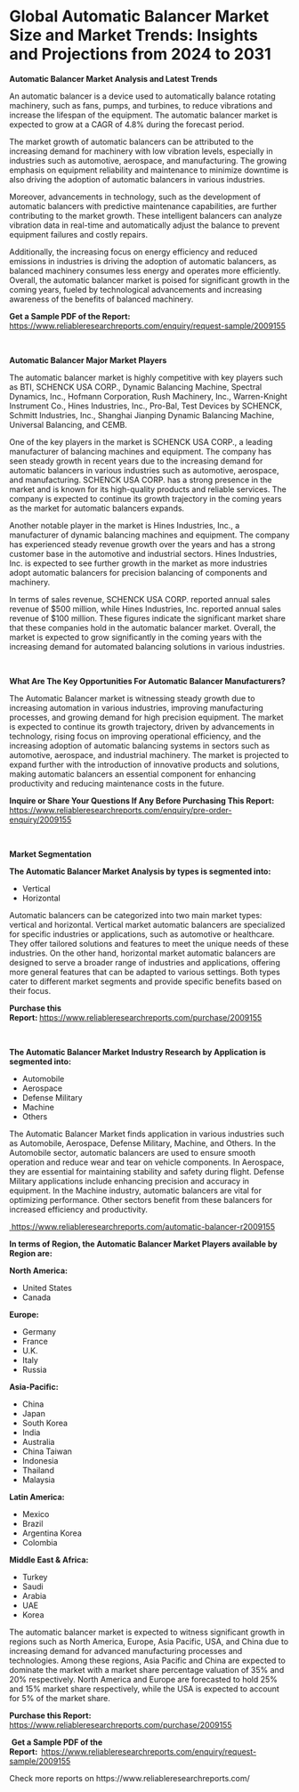 <p><h1>Global Automatic Balancer Market Size and Market Trends: Insights and Projections from 2024 to 2031</h1></p><p><strong>Automatic Balancer Market Analysis and Latest Trends</strong></p>
<p><p>An automatic balancer is a device used to automatically balance rotating machinery, such as fans, pumps, and turbines, to reduce vibrations and increase the lifespan of the equipment. The automatic balancer market is expected to grow at a CAGR of 4.8% during the forecast period.</p><p>The market growth of automatic balancers can be attributed to the increasing demand for machinery with low vibration levels, especially in industries such as automotive, aerospace, and manufacturing. The growing emphasis on equipment reliability and maintenance to minimize downtime is also driving the adoption of automatic balancers in various industries.</p><p>Moreover, advancements in technology, such as the development of automatic balancers with predictive maintenance capabilities, are further contributing to the market growth. These intelligent balancers can analyze vibration data in real-time and automatically adjust the balance to prevent equipment failures and costly repairs.</p><p>Additionally, the increasing focus on energy efficiency and reduced emissions in industries is driving the adoption of automatic balancers, as balanced machinery consumes less energy and operates more efficiently. Overall, the automatic balancer market is poised for significant growth in the coming years, fueled by technological advancements and increasing awareness of the benefits of balanced machinery.</p></p>
<p><strong>Get a Sample PDF of the Report:&nbsp;</strong> <a href="https://www.reliableresearchreports.com/enquiry/request-sample/2009155">https://www.reliableresearchreports.com/enquiry/request-sample/2009155</a></p>
<p>&nbsp;</p>
<p><strong>Automatic Balancer Major Market Players</strong></p>
<p><p>The automatic balancer market is highly competitive with key players such as BTI, SCHENCK USA CORP., Dynamic Balancing Machine, Spectral Dynamics, Inc., Hofmann Corporation, Rush Machinery, Inc., Warren-Knight Instrument Co., Hines Industries, Inc., Pro-Bal, Test Devices by SCHENCK, Schmitt Industries, Inc., Shanghai Jianping Dynamic Balancing Machine, Universal Balancing, and CEMB.</p><p>One of the key players in the market is SCHENCK USA CORP., a leading manufacturer of balancing machines and equipment. The company has seen steady growth in recent years due to the increasing demand for automatic balancers in various industries such as automotive, aerospace, and manufacturing. SCHENCK USA CORP. has a strong presence in the market and is known for its high-quality products and reliable services. The company is expected to continue its growth trajectory in the coming years as the market for automatic balancers expands.</p><p>Another notable player in the market is Hines Industries, Inc., a manufacturer of dynamic balancing machines and equipment. The company has experienced steady revenue growth over the years and has a strong customer base in the automotive and industrial sectors. Hines Industries, Inc. is expected to see further growth in the market as more industries adopt automatic balancers for precision balancing of components and machinery.</p><p>In terms of sales revenue, SCHENCK USA CORP. reported annual sales revenue of $500 million, while Hines Industries, Inc. reported annual sales revenue of $100 million. These figures indicate the significant market share that these companies hold in the automatic balancer market. Overall, the market is expected to grow significantly in the coming years with the increasing demand for automated balancing solutions in various industries.</p></p>
<p>&nbsp;</p>
<p><strong>What Are The Key Opportunities For Automatic Balancer Manufacturers?</strong></p>
<p><p>The Automatic Balancer market is witnessing steady growth due to increasing automation in various industries, improving manufacturing processes, and growing demand for high precision equipment. The market is expected to continue its growth trajectory, driven by advancements in technology, rising focus on improving operational efficiency, and the increasing adoption of automatic balancing systems in sectors such as automotive, aerospace, and industrial machinery. The market is projected to expand further with the introduction of innovative products and solutions, making automatic balancers an essential component for enhancing productivity and reducing maintenance costs in the future.</p></p>
<p><strong>Inquire or Share Your Questions If Any Before Purchasing This Report:</strong> <a href="https://www.reliableresearchreports.com/enquiry/pre-order-enquiry/2009155">https://www.reliableresearchreports.com/enquiry/pre-order-enquiry/2009155</a></p>
<p>&nbsp;</p>
<p><strong>Market Segmentation</strong></p>
<p><strong>The Automatic Balancer Market Analysis by types is segmented into:</strong></p>
<p><ul><li>Vertical</li><li>Horizontal</li></ul></p>
<p><p>Automatic balancers can be categorized into two main market types: vertical and horizontal. Vertical market automatic balancers are specialized for specific industries or applications, such as automotive or healthcare. They offer tailored solutions and features to meet the unique needs of these industries. On the other hand, horizontal market automatic balancers are designed to serve a broader range of industries and applications, offering more general features that can be adapted to various settings. Both types cater to different market segments and provide specific benefits based on their focus.</p></p>
<p><strong>Purchase this Report:&nbsp;</strong><a href="https://www.reliableresearchreports.com/purchase/2009155">https://www.reliableresearchreports.com/purchase/2009155</a></p>
<p>&nbsp;</p>
<p><strong>The Automatic Balancer Market Industry Research by Application is segmented into:</strong></p>
<p><ul><li>Automobile</li><li>Aerospace</li><li>Defense Military</li><li>Machine</li><li>Others</li></ul></p>
<p><p>The Automatic Balancer Market finds application in various industries such as Automobile, Aerospace, Defense Military, Machine, and Others. In the Automobile sector, automatic balancers are used to ensure smooth operation and reduce wear and tear on vehicle components. In Aerospace, they are essential for maintaining stability and safety during flight. Defense Military applications include enhancing precision and accuracy in equipment. In the Machine industry, automatic balancers are vital for optimizing performance. Other sectors benefit from these balancers for increased efficiency and productivity.</p></p>
<p><a href="https://www.reliableresearchreports.com/automatic-balancer-r2009155">&nbsp;https://www.reliableresearchreports.com/automatic-balancer-r2009155</a></p>
<p><strong>In terms of Region, the Automatic Balancer Market Players available by Region are:</strong></p>
<p>
    <p> <strong> North America: </strong>
        <ul>
            <li>United States</li>
            <li>Canada</li>
        </ul>
        </p> 
    <p> <strong> Europe: </strong>
        <ul>
            <li>Germany</li>
            <li>France</li>
            <li>U.K.</li>
            <li>Italy</li>
            <li>Russia</li>
        </ul>
        </p> 
    <p> <strong> Asia-Pacific: </strong>
        <ul>
            <li>China</li>
            <li>Japan</li>
            <li>South Korea</li>
            <li>India</li>
            <li>Australia</li>
            <li>China Taiwan</li>
            <li>Indonesia</li>
            <li>Thailand</li>
            <li>Malaysia</li>
        </ul>
        </p> 
    <p> <strong> Latin America: </strong>
        <ul>
            <li>Mexico</li>
            <li>Brazil</li>
            <li>Argentina Korea</li>
            <li>Colombia</li>
        </ul>
        </p> 
    <p> <strong> Middle East & Africa: </strong>
        <ul>
            <li>Turkey</li>
            <li>Saudi</li>
            <li>Arabia</li>
            <li>UAE</li>
            <li>Korea</li>
        </ul>
    </p>
    </p>
<p><p>The automatic balancer market is expected to witness significant growth in regions such as North America, Europe, Asia Pacific, USA, and China due to increasing demand for advanced manufacturing processes and technologies. Among these regions, Asia Pacific and China are expected to dominate the market with a market share percentage valuation of 35% and 20% respectively. North America and Europe are forecasted to hold 25% and 15% market share respectively, while the USA is expected to account for 5% of the market share.</p></p>
<p><strong>Purchase this Report: </strong><a href="https://www.reliableresearchreports.com/purchase/2009155">https://www.reliableresearchreports.com/purchase/2009155</a></p>
<p>&nbsp;<strong>Get a Sample PDF of the Report:&nbsp;&nbsp;</strong><a href="https://www.reliableresearchreports.com/enquiry/request-sample/2009155">https://www.reliableresearchreports.com/enquiry/request-sample/2009155</a></p>
<p><strong></strong></p>
<p>Check more reports on https://www.reliableresearchreports.com/</p>